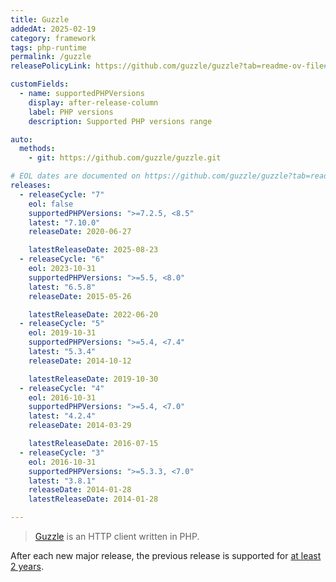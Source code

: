 ```yaml
---
title: Guzzle
addedAt: 2025-02-19
category: framework
tags: php-runtime
permalink: /guzzle
releasePolicyLink: https://github.com/guzzle/guzzle?tab=readme-ov-file#version-guidance

customFields:
  - name: supportedPHPVersions
    display: after-release-column
    label: PHP versions
    description: Supported PHP versions range

auto:
  methods:
    - git: https://github.com/guzzle/guzzle.git

# EOL dates are documented on https://github.com/guzzle/guzzle?tab=readme-ov-file#version-guidance.
releases:
  - releaseCycle: "7"
    eol: false
    supportedPHPVersions: ">=7.2.5, <8.5"
    latest: "7.10.0"
    releaseDate: 2020-06-27

    latestReleaseDate: 2025-08-23
  - releaseCycle: "6"
    eol: 2023-10-31
    supportedPHPVersions: ">=5.5, <8.0"
    latest: "6.5.8"
    releaseDate: 2015-05-26

    latestReleaseDate: 2022-06-20
  - releaseCycle: "5"
    eol: 2019-10-31
    supportedPHPVersions: ">=5.4, <7.4"
    latest: "5.3.4"
    releaseDate: 2014-10-12

    latestReleaseDate: 2019-10-30
  - releaseCycle: "4"
    eol: 2016-10-31
    supportedPHPVersions: ">=5.4, <7.0"
    latest: "4.2.4"
    releaseDate: 2014-03-29

    latestReleaseDate: 2016-07-15
  - releaseCycle: "3"
    eol: 2016-10-31
    supportedPHPVersions: ">=5.3.3, <7.0"
    latest: "3.8.1"
    releaseDate: 2014-01-28
    latestReleaseDate: 2014-01-28

---
```


> [Guzzle](https://docs.guzzlephp.org/en/stable/) is an HTTP client written in PHP.

After each new major release, the previous release is supported for [at least 2 years](https://github.com/guzzle/guzzle/security/policy#supported-versions).
